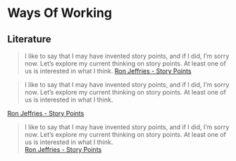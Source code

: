 # Ways Of Working


## Literature

> I like to say that I may have invented story points, and if I did, I’m sorry now. Let’s explore my current thinking on story points. At least one of us is interested in what I think. [Ron Jeffries - Story Points](https://ronjeffries.com/articles/019-01ff/story-points/Index.html)


> I like to say that I may have invented story points, and if I did, I’m sorry now. Let’s explore my current thinking on story points. At least one of us is interested in what I think. 

[Ron Jeffries - Story Points](https://ronjeffries.com/articles/019-01ff/story-points/Index.html)

> I like to say that I may have invented story points, and if I did, I’m sorry now. Let’s explore my current thinking on story points. At least one of us is interested in what I think. 
> <br> [Ron Jeffries - Story Points](https://ronjeffries.com/articles/019-01ff/story-points/Index.html)

